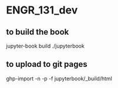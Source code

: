# ENGR_131_dev

## to build the book

 jupyter-book build ./jupyterbook 

 ## to upload to git pages

 ghp-import -n -p -f jupyterbook/_build/html